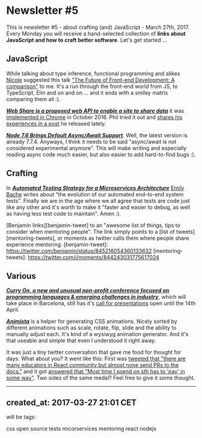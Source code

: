 # Newsletter #5

This is newsletter #5 - about crafting (and) JavaScript - March 27th, 2017. Every Monday you will receive a hand-selected collection of **links about JavaScript and how to craft better software**. Let's get started ...

## JavaScript

While talking about type inference, functional programming and alikes [Nicole] suggested this talk ["The Future of Front-end Development: A comparison"][future-talk] to me. It's a run through the front-end world from JS, to TypeScript, Elm and on and on ... and it ends with a smiley matrix comparing them all :).

[future-talk]: http://bobkonf.de/2017/athiemann.html
[Nicole]: https://twitter.com/NicoleRauch

***[Web Share is a proposed web API to enable a site to share data][webshare]*** it was [implemented in Chrome][webshare-chrome] in October 2016. Phil tried it out and [shares his experiences in a post][phils-post] he released lately.

[webshare]: https://github.com/WICG/web-share/blob/master/docs/explainer.md
[webshare-chrome]: https://developers.google.com/web/updates/2016/10/navigator-share
[phils-post]: https://philna.sh/blog/2017/03/14/the-web-share-api/

***[Node 7.6 Brings Default Async/Await Support][infoq-nodejs]***. Well, the latest version is already 7.7.4. Anyways, I think it needs to be said "async/await is not considered experimental anymore". This will make writing and especially reading async code much easier, but also easier to add hard-to-find bugs :).

[infoq-nodejs]: https://www.infoq.com/news/2017/02/node-76-async-await

## Crafting

In ***[Automated Testing Strategy for a Microservices Architecture][auto-tests]*** [Emily Bache][emily] writes about "the evolution of our automated end-to-end system tests". Finally we are in the age where we all agree that tests are code just like any other and it's worth to make it "faster and easier to debug, as well as having less test code to maintain". Amen :).

[auto-tests]: http://www.methodsandtools.com/archive/testmicroservices.php
[emily]: https://twitter.com/emilybache
[Benjamin links][benjamin-tweet] to an "awesome list of things, tips to consider when mentoring people". The link simply points to a [list of tweets][mentoring-tweets], or moments as twitter calls them where people share experience mentoring.
[benjamin-tweet]: https://twitter.com/benjamin/status/845216054360133632
[mentoring-tweets]: https://twitter.com/i/moments/844243031775617024

## Various

***[Curry On, a new and unusual non-profit conference focused on programming languages & emerging challenges in industry][curryon]***, which will take place in Barcelona, still has it's [call for presentations][cfp] open until the 14th April.

[curryon]: http://www.curry-on.org/2017
[cfp]: http://www.curry-on.org/2017/call-for-presentations.html

***[Animista]*** is a helper for generating CSS animations. Nicely sorted by different animations such as scale, rotate, flip, slide and the ability to manually adjust each. It's kind of a wysiwyg animation generator. And it's that useable and simple that even I understood it right away.

[animista]: http://animista.net/

It was just a tiny twitter conversation that gave me food for thought for days. What about you? 
It went like this: First was [tweeted that "there are many educators in React community but almost none send PRs to the docs."][dan-tweet] and it got [answered that "Most time I spend on sth has to 'pay' in some way"][axel-tweet]. Two sides of the same medal? Feel free to give it some thought.

[dan-tweet]: https://twitter.com/dan_abramov/status/843638863906136064
[axel-tweet]: https://twitter.com/rauschma/status/843736747733405697

---
created_at: 2017-03-27 21:01 CET
---
will be tags:

css
open source
tests
micorservices
mentoring
react
nodejs
